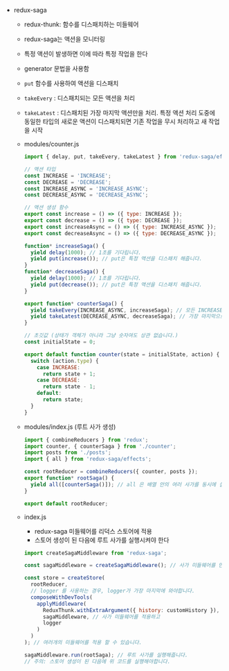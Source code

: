 - redux-saga
    - redux-thunk: 함수를 디스패치하는 미들웨어
    - redux-saga는 액션을 모니터링
    - 특정 액션이 발생하면 이에 따라 특정 작업을 한다
    - generator 문법을 사용함
    - `put` 함수를 사용하여 액션을 디스패치
    - `takeEvery` : 디스패치되는 모든 액션을 처리
    - `takeLatest` : 디스패치된 가장 마지막 액션만을 처리. 특정 액션 처리 도중에 동일한 타입의 새로운 액션이 디스패치되면 기존 작업을 무시 처리하고 새 작업을 시작
    
    - modules/counter.js
        
        ```jsx
        import { delay, put, takeEvery, takeLatest } from 'redux-saga/effects';
        
        // 액션 타입
        const INCREASE = 'INCREASE';
        const DECREASE = 'DECREASE';
        const INCREASE_ASYNC = 'INCREASE_ASYNC';
        const DECREASE_ASYNC = 'DECREASE_ASYNC';
        
        // 액션 생성 함수
        export const increase = () => ({ type: INCREASE });
        export const decrease = () => ({ type: DECREASE });
        export const increaseAsync = () => ({ type: INCREASE_ASYNC });
        export const decreaseAsync = () => ({ type: DECREASE_ASYNC });
        
        function* increaseSaga() {
          yield delay(1000); // 1초를 기다립니다.
          yield put(increase()); // put은 특정 액션을 디스패치 해줍니다.
        }
        function* decreaseSaga() {
          yield delay(1000); // 1초를 기다립니다.
          yield put(decrease()); // put은 특정 액션을 디스패치 해줍니다.
        }
        
        export function* counterSaga() {
          yield takeEvery(INCREASE_ASYNC, increaseSaga); // 모든 INCREASE_ASYNC 액션을 처리
          yield takeLatest(DECREASE_ASYNC, decreaseSaga); // 가장 마지막으로 디스패치된 DECREASE_ASYNC 액션만을 처리
        }
        
        // 초깃값 (상태가 객체가 아니라 그냥 숫자여도 상관 없습니다.)
        const initialState = 0;
        
        export default function counter(state = initialState, action) {
          switch (action.type) {
            case INCREASE:
              return state + 1;
            case DECREASE:
              return state - 1;
            default:
              return state;
          }
        }
        ```
        
    - modules/index.js (루트 사가 생성)
        
        ```jsx
        import { combineReducers } from 'redux';
        import counter, { counterSaga } from './counter';
        import posts from './posts';
        import { all } from 'redux-saga/effects';
        
        const rootReducer = combineReducers({ counter, posts });
        export function* rootSaga() {
          yield all([counterSaga()]); // all 은 배열 안의 여러 사가를 동시에 실행시켜줍니다.
        }
        
        export default rootReducer;
        ```
        
    - index.js
        - redux-saga 미들웨어를 리덕스 스토어에 적용
        - 스토어 생성이 된 다음에 루트 사가를 실행시켜야 한다
        
        ```jsx
        import createSagaMiddleware from 'redux-saga';
        
        const sagaMiddleware = createSagaMiddleware(); // 사가 미들웨어를 만듭니다.
        
        const store = createStore(
          rootReducer,
          // logger 를 사용하는 경우, logger가 가장 마지막에 와야합니다.
          composeWithDevTools(
            applyMiddleware(
              ReduxThunk.withExtraArgument({ history: customHistory }),
              sagaMiddleware, // 사가 미들웨어를 적용하고
              logger
            )
          )
        ); // 여러개의 미들웨어를 적용 할 수 있습니다.
        
        sagaMiddleware.run(rootSaga); // 루트 사가를 실행해줍니다.
        // 주의: 스토어 생성이 된 다음에 위 코드를 실행해야합니다.
        ```
